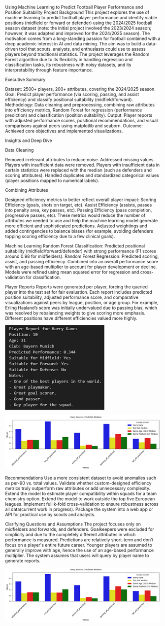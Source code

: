 Using Machine Learning to Predict Football Player Performance and Position Suitability
Project Background
This project explores the use of machine learning to predict football player performance and identify viable positions (midfield or forward or defender) using the 2024/2025 football season dataset (note: the initial project involved the 2023/2024 season; however, it was adapted and improved for the 2024/2025 season).
The motivation comes from a long-standing passion for football combined with a deep academic interest in AI and data mining. The aim was to build a data-driven tool that scouts, analysts, and enthusiasts could use to assess players beyond traditional statistics.
The project leverages the Random Forest algorithm due to its flexibility in handling regression and classification tasks, its robustness with noisy datasets, and its interpretability through feature importance.

Executive Summary

Dataset: 2500+ players, 200+ attributes, covering the 2024/2025 season.
Goal: Predict player performance (via scoring, passing, and assist efficiency) and classify positional suitability (midfield/forward).
Methodology: Data cleaning and preprocessing, combining raw attributes into efficiency metrics, Random Forest for regression (performance prediction) and classification (position suitability).
Output: Player reports with adjusted performance scores, positional recommendations, and visual comparisons against peers using matplotlib and seaborn.
Outcome: Achieved core objectives and implemented visualizations.

Insights and Deep Dive

Data Cleaning

Removed irrelevant attributes to reduce noise.
Addressed missing values. Players with insufficient data were removed. Players with insufficient data in certain statistics were replaced with the median (such as defenders and scoring attributes).
Handled duplicates and standardized categorical values (player positions mapped to numerical labels).

Combining Attributes

Designed efficiency metrics to better reflect overall player impact:
Scoring Efficiency (goals, shots on target, etc).
Assist Efficiency (assists, passes into penalty area, key passes, etc).
Passing Efficiency (pass completion, progressive passes, etc).
These metrics would reduce the number of attributes we needed to use and help the machine learning model generate more efficient and sophisticated predictions.
Adjusted weightings and added contingencies to balance biases (for example, avoiding defenders topping scoring efficiency due to a few clinical goals).

Machine Learning
Random Forest Classification: Predicted positional suitability (midfield/forward/defender) with strong performance (F1 scores around 0.98 for midfielders).
Random Forest Regression: Predicted scoring, assist, and passing efficiency. Combined into an overall performance score with an age-based multiplier to account for player development or decline.
Models were refined using mean squared error for regression and cross-validation for classification.

Player Reports
Reports were generated per player, forcing the queried player into the test set for fair evaluation.
Each report includes predicted position suitability, adjusted performance score, and comparative visualizations against peers by league, position, or age group.
For example, Erling Haaland’s score was initially undervalued due to passing bias, which was resolved by rebalancing weights to give scoring more emphasis. Different positions have different efficiencies valued more highly.

![image alt](https://github.com/Lucas-Coding/FootballML/blob/4c1b0e361bb5c4eb7627bcbba1400754ecf0c75c/Player%20Report.png)

![image alt](https://github.com/Lucas-Coding/FootballML/blob/581454413d8cf46250432059e3fe3e6e0efb1335/Harry%20Kane.png)

Recommendations
Use a more consistent dataset to avoid anomalies such as per-90 vs. total values.
Validate whether custom-designed efficiency metrics truly outperform raw attributes or add unnecessary complexity.
Extend the model to estimate player compatibility within squads for a team chemistry option.
Extend the model to work outside the top five European leagues.
Implement full k-fold cross-validation to ensure robustness across all data(current work in progress).
Package the system into a web app or API for practical use by scouts and analysts.

Clarifying Questions and Assumptions
The project focuses only on midfielders and forwards, and defenders. Goalkeepers were excluded for simplicity and due to the completely different attributes in which performance is measured.
Predictions are relatively short-term and don't focus on a player's entire future career.
Younger players are assumed to generally improve with age, hence the use of an age-based performance multiplier.
The system assumes that users will query by player name to generate reports.

![image alt](https://github.com/Lucas-Coding/FootballML/blob/581454413d8cf46250432059e3fe3e6e0efb1335/Harry%20Kane.png)








